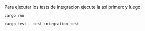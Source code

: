 Para ejecutar los tests de integracion ejecute la api primero y luego
```
cargo run
```
```
cargo test --test integration_test
```